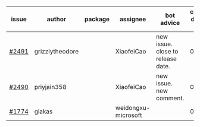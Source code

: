 | issue | author | package | assignee | bot advice | created date of issue | target release date | date from target |
| ------ | ------ | ------ | ------ | ------ | ------ | ------ | :-----: |
| [#2491](https://github.com/Azure/sdk-release-request/issues/2491) | grizzlytheodore |  | XiaofeiCao | new issue. close to release date.  | 02-25 | 03-01 | 0 |
| [#2490](https://github.com/Azure/sdk-release-request/issues/2490) | priyjain358 |  | XiaofeiCao | new issue. new comment. | 02-25 | 03-14 |  |
| [#1774](https://github.com/Azure/sdk-release-request/issues/1774) | giakas |  | weidongxu-microsoft |  | 07-14 | 07-19 |  |
